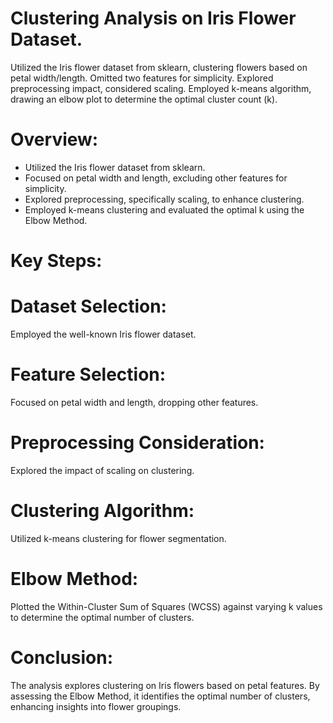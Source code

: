 # Clustering Analysis on Iris Flower Dataset.
Utilized the Iris flower dataset from sklearn, clustering flowers based on petal width/length. Omitted two features for simplicity. Explored preprocessing impact, considered scaling. Employed k-means algorithm, drawing an elbow plot to determine the optimal cluster count (k).

# Overview:
- Utilized the Iris flower dataset from sklearn.
- Focused on petal width and length, excluding other features for simplicity.
- Explored preprocessing, specifically scaling, to enhance clustering.
- Employed k-means clustering and evaluated the optimal k using the Elbow Method.

# Key Steps:
# Dataset Selection:
Employed the well-known Iris flower dataset.
# Feature Selection:
Focused on petal width and length, dropping other features.
# Preprocessing Consideration:
Explored the impact of scaling on clustering.
# Clustering Algorithm:
Utilized k-means clustering for flower segmentation.
# Elbow Method:
Plotted the Within-Cluster Sum of Squares (WCSS) against varying k values to determine the optimal number of clusters.

# Conclusion:
The analysis explores clustering on Iris flowers based on petal features. By assessing the Elbow Method, it identifies the optimal number of clusters, enhancing insights into flower groupings.
